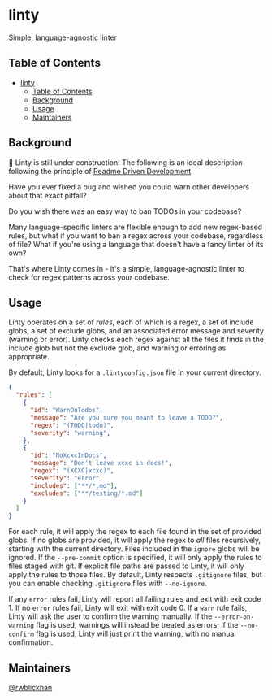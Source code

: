 # linty

Simple, language-agnostic linter

## Table of Contents

- [linty](#linty)
  - [Table of Contents](#table-of-contents)
  - [Background](#background)
  - [Usage](#usage)
  - [Maintainers](#maintainers)

## Background

🚧 Linty is still under construction! The following is an ideal description following the principle of [Readme Driven Development](https://tom.preston-werner.com/2010/08/23/readme-driven-development.html).

Have you ever fixed a bug and wished you could warn other developers about that exact pitfall?

Do you wish there was an easy way to ban TODOs in your codebase?

Many language-specific linters are flexible enough to add new regex-based rules, but what if you want to ban a regex across your codebase, regardless of file?
What if you're using a language that doesn't have a fancy linter of its own?

That's where Linty comes in - it's a simple, language-agnostic linter to check for regex patterns across your codebase.

## Usage

Linty operates on a set of _rules_, each of which is a regex, a set of include globs, a set of exclude globs, and an associated error message and severity (warning or error).
Linty checks each regex against all the files it finds in the include glob but not the exclude glob, and warning or erroring as appropriate.

By default, Linty looks for a `.lintyconfig.json` file in your current directory.

```json
{
  "rules": [
    {
      "id": "WarnOnTodos",
      "message": "Are you sure you meant to leave a TODO?",
      "regex": "(TODO|todo)",
      "severity": "warning",
    },
    {
      "id": "NoXcxcInDocs",
      "message": "Don't leave xcxc in docs!",
      "regex": "(XCXC|xcxc)",
      "severity": "error",
      "includes": ["**/*.md"],
      "excludes": ["**/testing/*.md"]
    }
  ]
}
```

For each rule, it will apply the regex to each file found in the set of provided globs.
If no globs are provided, it will apply the regex to _all_ files recursively, starting with the current directory.
Files included in the `ignore` globs will be ignored.
If the `--pre-commit` option is specified, it will only apply the rules to files staged with git.
If explicit file paths are passed to Linty, it will only apply the rules to those files.
By default, Linty respects `.gitignore` files, but you can enable checking `.gitignore` files with `--no-ignore`.

If any `error` rules fail, Linty will report all failing rules and exit with exit code 1. If no `error` rules fail, Linty will exit with exit code 0.
If a `warn` rule fails, Linty will ask the user to confirm the warning manually.
If the `--error-on-warning` flag is used, warnings will instead be treated as errors; if the `--no-confirm` flag is used, Linty will just print the warning, with no manual confirmation.

## Maintainers

[@rwblickhan](https://github.com/rwblickhan)